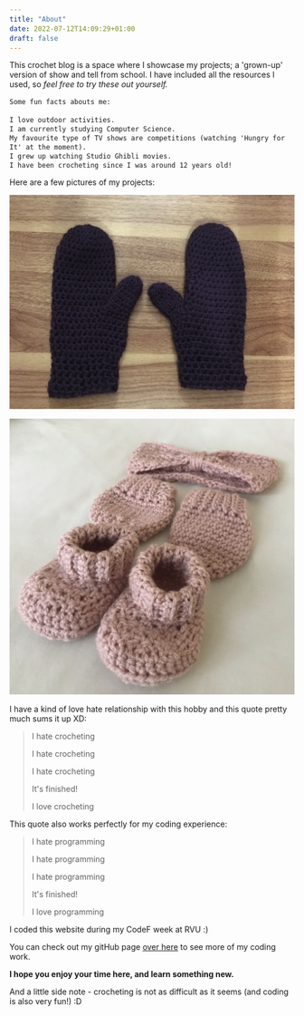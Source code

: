 ```yaml
---
title: "About"
date: 2022-07-12T14:09:29+01:00
draft: false
---
```



This crochet blog is a space where I showcase my projects; a 'grown-up' version of show and tell from school. I have included all the resources I used, so *feel free to try these out yourself.*

```
Some fun facts abouts me:

I love outdoor activities.
I am currently studying Computer Science.
My favourite type of TV shows are competitions (watching 'Hungry for It' at the moment). 
I grew up watching Studio Ghibli movies.
I have been crocheting since I was around 12 years old!
```

Here are a few pictures of my projects:

![mittens](mittens.JPG)

![babyset1](babyset1.JPG)

I have a kind of love hate relationship with this hobby and this quote pretty much sums it up XD:

> I hate crocheting
>
> I hate crocheting
>
> I hate crocheting
>
> It's finished!
>
> I love crocheting

This quote also works perfectly for my coding experience:

> I hate programming
>
> I hate programming
>
> I hate programming
>
> It's finished!
>
> I love programming


I coded this website during my CodeF week at RVU :) 

You can check out my gitHub page [over here](https://github.com/UAliyyah) to see more of my coding work.

**I hope you enjoy your time here, and learn something new.** 

And a little side note - crocheting is not as difficult as it seems (and coding is also very fun!) :D

